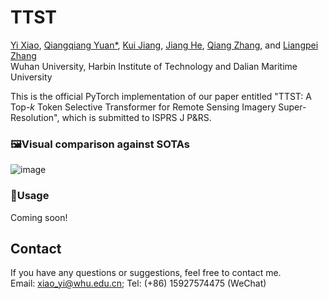 # TTST
[Yi Xiao](https://xy-boy.github.io/), [Qiangqiang Yuan*](http://qqyuan.users.sgg.whu.edu.cn/), [Kui Jiang](https://github.com/kuijiang94/home/blob/master/home.md), [Jiang He](https://jianghe96.github.io/), [Qiang Zhang](https://github.com/kuijiang94/home/blob/master/home.md), and [Liangpei Zhang](http://www.lmars.whu.edu.cn/prof_web/zhangliangpei/rs/index.html)<br>
Wuhan University, Harbin Institute of Technology and Dalian Maritime University

This is the official PyTorch implementation of our paper entitled "TTST: A Top-*k* Token Selective Transformer for Remote Sensing Imagery Super-Resolution", which is submitted to ISPRS J P&RS.
### 🖼️Visual comparison against SOTAs
 ![image](/fig/dota.png)
### 🧩Usage
Coming soon!

## Contact
If you have any questions or suggestions, feel free to contact me.  
Email: xiao_yi@whu.edu.cn; Tel: (+86) 15927574475 (WeChat)
